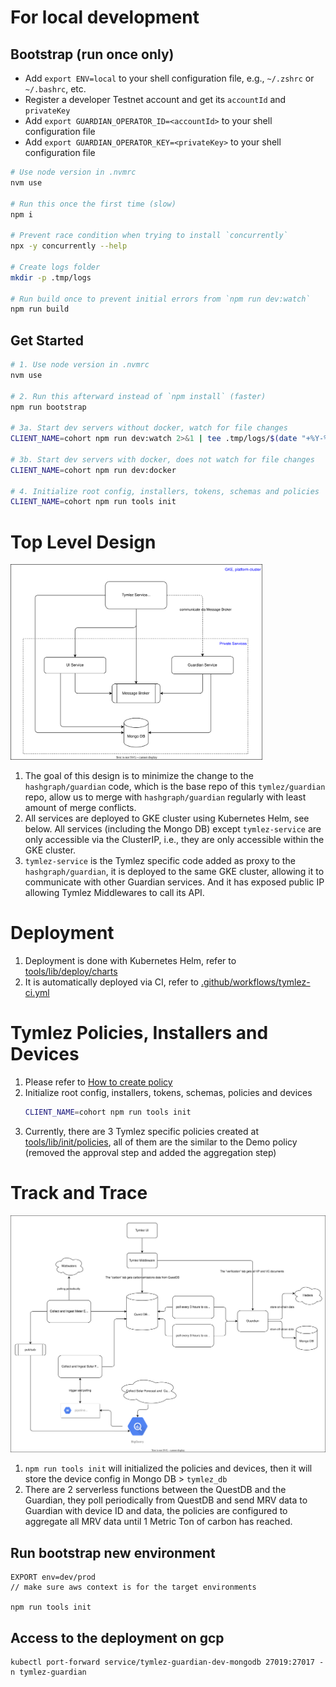 # For local development

## Bootstrap (run once only)

- Add `export ENV=local` to your shell configuration file, e.g., `~/.zshrc` or `~/.bashrc`, etc.
- Register a developer Testnet account and get its `accountId` and `privateKey`
- Add `export GUARDIAN_OPERATOR_ID=<accountId>` to your shell configuration file
- Add `export GUARDIAN_OPERATOR_KEY=<privateKey>` to your shell configuration file

```sh
# Use node version in .nvmrc
nvm use

# Run this once the first time (slow)
npm i

# Prevent race condition when trying to install `concurrently`
npx -y concurrently --help

# Create logs folder
mkdir -p .tmp/logs

# Run build once to prevent initial errors from `npm run dev:watch`
npm run build
```

## Get Started

```sh
# 1. Use node version in .nvmrc
nvm use

# 2. Run this afterward instead of `npm install` (faster)
npm run bootstrap

# 3a. Start dev servers without docker, watch for file changes
CLIENT_NAME=cohort npm run dev:watch 2>&1 | tee .tmp/logs/$(date "+%Y-%m-%dT%H-%M-%S").out

# 3b. Start dev servers with docker, does not watch for file changes
CLIENT_NAME=cohort npm run dev:docker

# 4. Initialize root config, installers, tokens, schemas and policies
CLIENT_NAME=cohort npm run tools init
```

# Top Level Design

<img src="./docs/guardian-top-level.svg" width="80%">

1. The goal of this design is to minimize the change to the `hashgraph/guardian` code, which is the base repo of this `tymlez/guardian` repo, allow us to merge with `hashgraph/guardian` regularly with least amount of merge conflicts.
2. All services are deployed to GKE cluster using Kubernetes Helm, see below. All services (including the Mongo DB) except `tymlez-service` are only accessible via the ClusterIP, i.e., they are only accessible within the GKE cluster.
3. `tymlez-service` is the Tymlez specific code added as proxy to the `hashgraph/guardian`, it is deployed to the same GKE cluster, allowing it to communicate with other Guardian services. And it has exposed public IP allowing Tymlez Middlewares to call its API.

# Deployment

1. Deployment is done with Kubernetes Helm, refer to [tools/lib/deploy/charts](tools/lib/deploy/charts/guardian-root/Chart.yaml)
2. It is automatically deployed via CI, refer to [.github/workflows/tymlez-ci.yml](.github/workflows/tymlez-ci.yml)

# Tymlez Policies, Installers and Devices

1. Please refer to [How to create policy](tools/lib/init/README.md)
2. Initialize root config, installers, tokens, schemas, policies and devices
   ```sh
   CLIENT_NAME=cohort npm run tools init
   ```
3. Currently, there are 3 Tymlez specific policies created at [tools/lib/init/policies](tools/lib/init/policies), all of them are the similar to the Demo policy (removed the approval step and added the aggregation step)

# Track and Trace

<img src="./docs/track-and-trace.svg">

1. `npm run tools init` will initialized the policies and devices, then it will store the device config in Mongo DB > `tymlez_db`
2. There are 2 serverless functions between the QuestDB and the Guardian, they poll periodically from QuestDB and send MRV data to Guardian with device ID and data, the policies are configured to aggregate all MRV data until 1 Metric Ton of carbon has reached.

## Run bootstrap new environment

```
EXPORT env=dev/prod
// make sure aws context is for the target environments

npm run tools init

```

## Access to the deployment on gcp
```
kubectl port-forward service/tymlez-guardian-dev-mongodb 27019:27017 -n tymlez-guardian

```